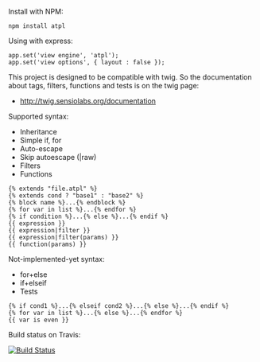Install with NPM:

```
npm install atpl
```
	
Using with express:

```
app.set('view engine', 'atpl');
app.set('view options', { layout : false });
```

This project is designed to be compatible with twig.
So the documentation about tags, filters, functions and tests is on the twig page:
 * http://twig.sensiolabs.org/documentation

Supported syntax:

 * Inheritance
 * Simple if, for
 * Auto-escape
 * Skip autoescape (|raw)
 * Filters
 * Functions

```
{% extends "file.atpl" %}
{% extends cond ? "base1" : "base2" %}
{% block name %}...{% endblock %}
{% for var in list %}...{% endfor %}
{% if condition %}...{% else %}...{% endif %}
{{ expression }}
{{ expression|filter }}
{{ expression|filter(params) }}
{{ function(params) }}
```

Not-implemented-yet syntax:

 * for+else
 * if+elseif
 * Tests

```
{% if cond1 %}...{% elseif cond2 %}...{% else %}...{% endif %}
{% for var in list %}...{% else %}...{% endfor %}
{{ var is even }}
```

Build status on Travis:

[![Build Status](https://secure.travis-ci.org/soywiz/atpl.js.png)](http://travis-ci.org/#!/soywiz/atpl.js)
